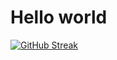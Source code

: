 # Hello world

[![GitHub Streak](https://github-readme-streak-stats.herokuapp.com?user=67sazzadhossen&theme=transparent)](https://git.io/streak-stats)